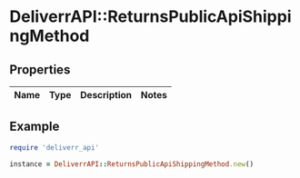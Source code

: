 # DeliverrAPI::ReturnsPublicApiShippingMethod

## Properties

| Name | Type | Description | Notes |
| ---- | ---- | ----------- | ----- |

## Example

```ruby
require 'deliverr_api'

instance = DeliverrAPI::ReturnsPublicApiShippingMethod.new()
```

